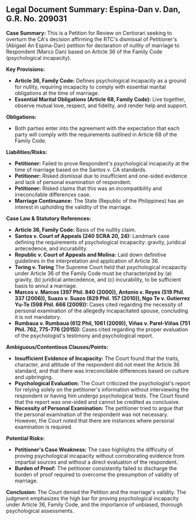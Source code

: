 ## Legal Document Summary: Espina-Dan v. Dan, G.R. No. 209031

**Case Summary:** This is a Petition for Review on Certiorari seeking to overturn the CA's decision affirming the RTC's dismissal of Petitioner's (Abigael An Espina-Dan) petition for declaration of nullity of marriage to Respondent (Marco Dan) based on Article 36 of the Family Code (psychological incapacity).

**Key Provisions:**

*   **Article 36, Family Code:** Defines psychological incapacity as a ground for nullity, requiring incapacity to comply with essential marital obligations at the time of marriage.
*   **Essential Marital Obligations (Article 68, Family Code):** Live together, observe mutual love, respect, and fidelity, and render help and support.

**Obligations:**

*   Both parties enter into the agreement with the expectation that each party will comply with the requirements outlined in Article 68 of the Family Code.

**Liabilities/Risks:**

*   **Petitioner:** Failed to prove Respondent's psychological incapacity at the time of marriage based on the Santos v. CA standards.
*   **Petitioner:** Risked dismissal due to insufficient and one-sided evidence and lack of personal examination of respondent.
*   **Petitioner:** Risked claims that this was an incompatibility and irreconcilable differences case.
*   **Marriage Continuance:** The State (Republic of the Philippines) has an interest in upholding the validity of the marriage.

**Case Law & Statutory References:**

*   **Article 36, Family Code:** Basis of the nullity claim.
*   **Santos v. Court of Appeals (240 SCRA 20, 24):** Landmark case defining the requirements of psychological incapacity: gravity, juridical antecedence, and incurability.
*   **Republic v. Court of Appeals and Molina:** Laid down definitive guidelines in the interpretation and application of Article 36.
*   **Toring v. Toring** The Supreme Court held that psychological incapacity under Article 36 of the Family Code must be characterized by (a) gravity, (b) juridical antecedence, and (c) incurability, to be sufficient basis to annul a marriage.
*   **Marcos v. Marcos (397 Phil. 840 (2000)), Antonio v. Reyes (519 Phil. 337 (2006)), Suazo v. Suazo (629 Phil. 157 (2010)), Ngo Te v. Gutierrez Yu-Te (598 Phil. 666 (2009)):** Cases cited regarding the necessity of personal examination of the allegedly incapacitated spouse, concluding it is not mandatory.
*   **Rumbaua v. Rumbaua (612 Phil, 1061 (2009)), Viñas v. Parel-Viñas (751 Phil. 762, 775-776 (2015)):** Cases cited regarding the proper evaluation of the psychologist's testimony and psychological report.

**Ambiguous/Contentious Clauses/Points:**

*   **Insufficient Evidence of Incapacity:** The Court found that the traits, character, and attitude of the respondent did not meet the Article 36 standard, and that there was irreconcilable differences based on culture and upbringing.
*   **Psychological Evaluation:** The Court criticized the psychologist's report for relying solely on the petitioner's information without interviewing the respondent or having him undergo psychological tests. The Court found that the report was one-sided and cannot be credited as conclusive.
*   **Necessity of Personal Examination:** The petitioner tried to argue that the personal examination of the respondent was not necessary. However, the Court noted that there are instances where personal examination is required.

**Potential Risks:**

*   **Petitioner's Case Weakness:** The case highlights the difficulty of proving psychological incapacity without corroborating evidence from impartial sources and without a direct evaluation of the respondent.
*   **Burden of Proof:** The petitioner consistently failed to discharge the burden of proof required to overcome the presumption of validity of marriage.

**Conclusion:** The Court denied the Petition and the marriage's validity. The judgment emphasizes the high bar for proving psychological incapacity under Article 36, Family Code, and the importance of unbiased, thorough psychological assessments.
